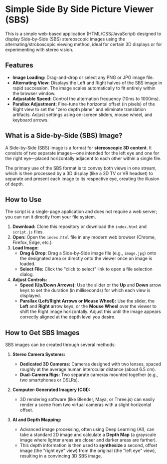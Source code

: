 # Simple Side By Side Picture Viewer (SBS)

This is a simple web-based application (HTML/CSS/JavaScript) designed to display Side-by-Side (SBS) stereoscopic images using the alternating/stroboscopic viewing method, ideal for certain 3D displays or for experimenting with stereo vision.

## Features

* **Image Loading:** Drag-and-drop or select any PNG or JPG image file.
* **Alternating View:** Displays the Left and Right halves of the SBS image in rapid succession. The image scales automatically to fit entirely within the browser window.
* **Adjustable Speed:** Control the alternation frequency (10ms to 1000ms).
* **Parallax Adjustment:** Fine-tune the horizontal offset (in pixels) of the Right view to set the "zero depth plane" and eliminate translation artifacts. Adjust settings using on-screen sliders, mouse wheel, and keyboard arrows.

## What is a Side-by-Side (SBS) Image?

A Side-by-Side (SBS) image is a format for **stereoscopic 3D content**. It consists of two separate images—one intended for the left eye and one for the right eye—placed horizontally adjacent to each other within a single file.

The primary use of the SBS format is to convey both views in one stream, which is then processed by a 3D display (like a 3D TV or VR headset) to separate and present each image to its respective eye, creating the illusion of depth.

## How to Use

The script is a single-page application and does not require a web server; you can run it directly from your file system.

1.  **Download:** Clone this repository or download the `index.html` and `script.js` files.
2.  **Open:** Open the `index.html` file in any modern web browser (Chrome, Firefox, Edge, etc.).
3.  **Load Image:**
    * **Drag & Drop:** Drag a Side-by-Side image file (e.g., `image.jpg`) onto the designated area or directly onto the viewer once an image is loaded.
    * **Select File:** Click the "click to select" link to open a file selection dialog.
4.  **Adjust Controls:**
    * **Speed (Up/Down Arrows):** Use the slider or the **Up** and **Down** arrow keys to set the duration (in milliseconds) for which each view is displayed.
    * **Parallax (Left/Right Arrows or Mouse Wheel):** Use the slider, the **Left** and **Right** arrow keys, or the **Mouse Wheel** over the viewer to shift the Right image horizontally. Adjust this until the image appears correctly aligned at the depth level you desire.

## How to Get SBS Images

SBS images can be created through several methods:

1.  **Stereo Camera Systems:**
    * **Dedicated 3D Cameras:** Cameras designed with two lenses, spaced roughly at the average human interocular distance (about 6.5 cm).
    * **Dual-Camera Rigs:** Two separate cameras mounted together (e.g., two smartphones or DSLRs).

2.  **Computer-Generated Imagery (CGI):**
    * 3D rendering software (like Blender, Maya, or Three.js) can easily render a scene from two virtual cameras with a slight horizontal offset.

3.  **AI and Depth Mapping:**
    * Advanced image processing, often using Deep Learning (AI), can take a standard 2D image and calculate a **Depth Map** (a grayscale image where lighter areas are closer and darker areas are farther).
    * This depth information is then used to **synthesize** a second, offset image (the "right eye" view) from the original (the "left eye" view), resulting in a convincing 3D SBS image.

